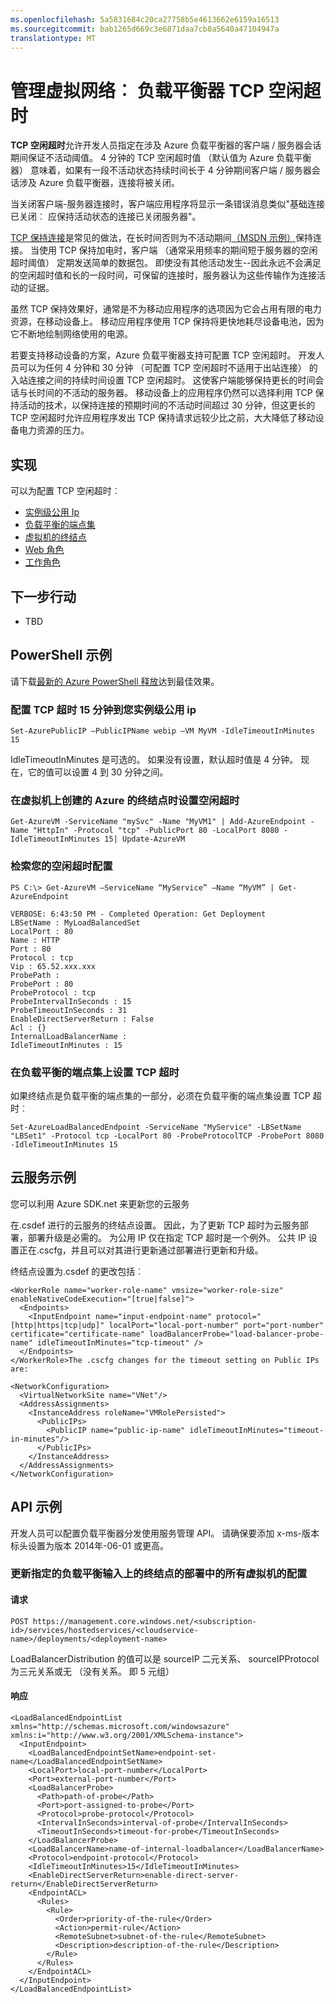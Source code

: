 ```yaml
---
ms.openlocfilehash: 5a5831684c20ca27758b5e4613662e6159a16513
ms.sourcegitcommit: bab1265d669c3e6871daa7cb8a5640a47104947a
translationtype: MT
---
```

<properties 
   authors="danielceckert" 
   documentationCenter="dev-center-name" 
   editor=""
   manager="jefco" 
   pageTitle="管理︰ 负载平衡器空闲超时" 
   description="Azure 负载平衡器空闲超时的管理功能" 
   services="virtual-network" 
   />

<tags
   ms.author="danecke"
   ms.date="05/27/2015"
   ms.devlang="na"
   ms.service="virtual-network"
   ms.topic="article"
   ms.tgt_pltfrm="na"
   ms.workload="infrastructure-services"
   /> 
   
# 管理虚拟网络︰ 负载平衡器 TCP 空闲超时

**TCP 空闲超时**允许开发人员指定在涉及 Azure 负载平衡器的客户端 / 服务器会话期间保证不活动阈值。  4 分钟的 TCP 空闲超时值 （默认值为 Azure 负载平衡器） 意味着，如果有一段不活动状态持续时间长于 4 分钟期间客户端 / 服务器会话涉及 Azure 负载平衡器，连接将被关闭。

当关闭客户端-服务器连接时，客户端应用程序将显示一条错误消息类似"基础连接已关闭︰ 应保持活动状态的连接已关闭服务器"。

[TCP 保持连接](http://tools.ietf.org/html/rfc1122#page-101)是常见的做法，在长时间否则为不活动期间[（MSDN 示例）](http://msdn.microsoft.com/library/system.net.servicepoint.settcpkeepalive.aspx)保持连接。 当使用 TCP 保持加电时，客户端 （通常采用频率的期间短于服务器的空闲超时阈值） 定期发送简单的数据包。  即使没有其他活动发生--因此永远不会满足的空闲超时值和长的一段时间，可保留的连接时，服务器认为这些传输作为连接活动的证据。

虽然 TCP 保持效果好，通常是不为移动应用程序的选项因为它会占用有限的电力资源，在移动设备上。 移动应用程序使用 TCP 保持将更快地耗尽设备电池，因为它不断地绘制网络使用的电源。

若要支持移动设备的方案，Azure 负载平衡器支持可配置 TCP 空闲超时。 开发人员可以为任何 4 分钟和 30 分钟 （可配置 TCP 空闲超时不适用于出站连接） 的入站连接之间的持续时间设置 TCP 空闲超时。 这使客户端能够保持更长的时间会话与长时间的不活动的服务器。  移动设备上的应用程序仍然可以选择利用 TCP 保持活动的技术，以保持连接的预期时间的不活动时间超过 30 分钟，但这更长的 TCP 空闲超时允许应用程序发出 TCP 保持请求远较少比之前，大大降低了移动设备电力资源的压力。

## 实现

可以为配置 TCP 空闲超时︰ 

* [实例级公用 Ip](virtual-networks-instance-level-public-ip.md)
* [负载平衡的端点集](../load-balancer/load-balancer-overview.md)
* [虚拟机的终结点](../virtual-machines/virtual-machines-set-up-endpoints.md)
* [Web 角色](http://msdn.microsoft.com/library/windowsazure/ee758711.aspx)
* [工作角色](http://msdn.microsoft.com/library/windowsazure/ee758711.aspx)

## 下一步行动
* TBD

## PowerShell 示例
请下载[最新的 Azure PowerShell 释放](https://github.com/Azure/azure-sdk-tools/releases)达到最佳效果。

### 配置 TCP 超时 15 分钟到您实例级公用 ip

    Set-AzurePublicIP –PublicIPName webip –VM MyVM -IdleTimeoutInMinutes 15

IdleTimeoutInMinutes 是可选的。 如果没有设置，默认超时值是 4 分钟。 现在，它的值可以设置 4 到 30 分钟之间。

### 在虚拟机上创建的 Azure 的终结点时设置空闲超时

    Get-AzureVM -ServiceName "mySvc" -Name "MyVM1" | Add-AzureEndpoint -Name "HttpIn" -Protocol "tcp" -PublicPort 80 -LocalPort 8080 -IdleTimeoutInMinutes 15| Update-AzureVM

### 检索您的空闲超时配置

    PS C:\> Get-AzureVM –ServiceName “MyService” –Name “MyVM” | Get-AzureEndpoint
    
    VERBOSE: 6:43:50 PM - Completed Operation: Get Deployment
    LBSetName : MyLoadBalancedSet
    LocalPort : 80
    Name : HTTP
    Port : 80
    Protocol : tcp
    Vip : 65.52.xxx.xxx
    ProbePath :
    ProbePort : 80
    ProbeProtocol : tcp
    ProbeIntervalInSeconds : 15
    ProbeTimeoutInSeconds : 31
    EnableDirectServerReturn : False
    Acl : {}
    InternalLoadBalancerName :
    IdleTimeoutInMinutes : 15
    
### 在负载平衡的端点集上设置 TCP 超时

如果终结点是负载平衡的端点集的一部分，必须在负载平衡的端点集设置 TCP 超时︰

    Set-AzureLoadBalancedEndpoint -ServiceName "MyService" -LBSetName "LBSet1" -Protocol tcp -LocalPort 80 -ProbeProtocolTCP -ProbePort 8080 -IdleTimeoutInMinutes 15

## 云服务示例

您可以利用 Azure SDK.net 来更新您的云服务

在.csdef 进行的云服务的终结点设置。 因此，为了更新 TCP 超时为云服务部署，部署升级是必需的。 为公用 IP 仅在指定 TCP 超时是一个例外。 公共 IP 设置正在.cscfg，并且可以对其进行更新通过部署进行更新和升级。

终结点设置为.csdef 的更改包括︰

    <WorkerRole name="worker-role-name" vmsize="worker-role-size" enableNativeCodeExecution="[true|false]">
      <Endpoints>
        <InputEndpoint name="input-endpoint-name" protocol="[http|https|tcp|udp]" localPort="local-port-number" port="port-number" certificate="certificate-name" loadBalancerProbe="load-balancer-probe-name" idleTimeoutInMinutes="tcp-timeout" />
      </Endpoints>
    </WorkerRole>The .cscfg changes for the timeout setting on Public IPs are:
    
    <NetworkConfiguration>
      <VirtualNetworkSite name="VNet"/>
      <AddressAssignments>
        <InstanceAddress roleName="VMRolePersisted">
          <PublicIPs>
            <PublicIP name="public-ip-name" idleTimeoutInMinutes="timeout-in-minutes"/>
          </PublicIPs>
        </InstanceAddress>
      </AddressAssignments>
    </NetworkConfiguration>
    
## API 示例

开发人员可以配置负载平衡器分发使用服务管理 API。  请确保要添加 x-ms-版本标头设置为版本 2014年-06-01 或更高。

### 更新指定的负载平衡输入上的终结点的部署中的所有虚拟机的配置

#### 请求

    POST https://management.core.windows.net/<subscription-id>/services/hostedservices/<cloudservice-name>/deployments/<deployment-name>

LoadBalancerDistribution 的值可以是 sourceIP 二元关系、 sourceIPProtocol 为三元关系或无 （没有关系。 即 5 元组）

#### 响应

    <LoadBalancedEndpointList xmlns="http://schemas.microsoft.com/windowsazure" xmlns:i="http://www.w3.org/2001/XMLSchema-instance">
      <InputEndpoint>
        <LoadBalancedEndpointSetName>endpoint-set-name</LoadBalancedEndpointSetName>
        <LocalPort>local-port-number</LocalPort>
        <Port>external-port-number</Port>
        <LoadBalancerProbe>
          <Path>path-of-probe</Path>
          <Port>port-assigned-to-probe</Port>
          <Protocol>probe-protocol</Protocol>
          <IntervalInSeconds>interval-of-probe</IntervalInSeconds>
          <TimeoutInSeconds>timeout-for-probe</TimeoutInSeconds>
        </LoadBalancerProbe>
        <LoadBalancerName>name-of-internal-loadbalancer</LoadBalancerName>
        <Protocol>endpoint-protocol</Protocol>
        <IdleTimeoutInMinutes>15</IdleTimeoutInMinutes>
        <EnableDirectServerReturn>enable-direct-server-return</EnableDirectServerReturn>
        <EndpointACL>
          <Rules>
            <Rule>
              <Order>priority-of-the-rule</Order>
              <Action>permit-rule</Action>
              <RemoteSubnet>subnet-of-the-rule</RemoteSubnet>
              <Description>description-of-the-rule</Description>
            </Rule>
          </Rules>
        </EndpointACL>
      </InputEndpoint>
    </LoadBalancedEndpointList>
 
